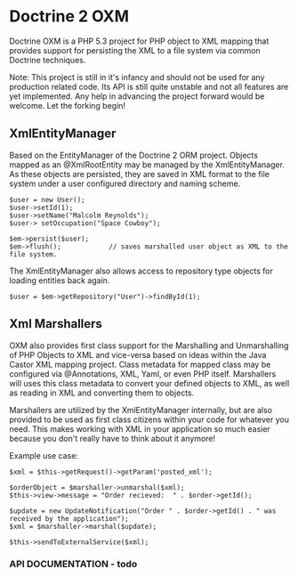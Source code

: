 # Doctrine 2 OXM

Doctrine OXM is a PHP 5.3 project for PHP object to XML mapping that provides support for persisting the XML to a file system via common Doctrine techniques.  

Note:  This project is still in it's infancy and should not be used for any production related code.  Its API is still quite unstable and not all features are yet implemented.  Any help in advancing the project forward would be welcome.  Let the forking begin!


## XmlEntityManager

Based on the EntityManager of the Doctrine 2 ORM project.  Objects mapped as an @XmlRootEntity may be managed by the XmlEntityManager.  As these objects are persisted, they are saved in XML format to the file system under a user configured directory and naming scheme.

    $user = new User();
    $user->setId(1);
    $user->setName("Malcolm Reynolds");
    $user-> setOccupation("Space Cowboy");

    $em->persist($user);
    $em->flush();            // saves marshalled user object as XML to the file system.


The XmlEntityManager also allows access to repository type objects for loading entities back again.  

    $user = $em->getRepository("User")->findById(1);


## Xml Marshallers

OXM also provides first class support for the Marshalling and Unmarshalling of PHP Objects to XML and vice-versa based on ideas within the Java Castor XML mapping project.  Class metadata for mapped class may be configured via @Annotations, XML, Yaml, or even PHP itself.  Marshallers will uses this class metadata to convert your defined objects to XML, as well as reading in XML and converting them to objects.

Marshallers are utilized by the XmlEntityManager internally, but are also provided to be used as first class citizens within your code for whatever you need.  This makes working with XML in your application so much easier because you don't really have to think about it anymore!

Example use case:

    $xml = $this->getRequest()->getParam('posted_xml');

    $orderObject = $marshaller->unmarshal($xml);
    $this->view->message = "Order recieved:  " . $order->getId();

    $update = new UpdateNotification("Order " . $order->getId() . " was received by the application");
    $xml = $marshaller->marshal($update);

    $this->sendToExternalService($xml);


### API DOCUMENTATION - todo
